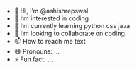 - 👋 Hi, I’m @ashishrepswal
- 👀 I’m interested in coding 
- 🌱 I’m currently learning python css java 
- 💞️ I’m looking to collaborate on coding
- 📫 How to reach me text
- 😄 Pronouns: ...
- ⚡ Fun fact: ...

<!---
ashishrepswal/ashishrepswal is a ✨ special ✨ repository because its `README.md` (this file) appears on your GitHub profile.
You can click the Preview link to take a look at your changes.
--->
